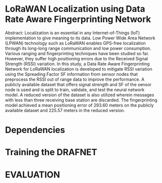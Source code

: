 # LoRaWAN Localization using Data Rate Aware Fingerprinting Network  

Abstract: Localization is an essential in any Internet-of-Things (IoT) implementation to give meaning to its data. Low Power Wide Area Network (LPWAN) technology such as LoRaWAN enables GPS-free localization through its long-long range communication and low power consumption. Various ranging and fingerprinting techniques have been studied so far. However, they suffer high positioning errors due to the Received Signal Strength (RSSI) variation. In this study, a Data Rate Aware Fingerprinting Network for LoRaWAN localization is developed to mitigate RSSI variation using the Spreading Factor SF information from sensor nodes that preprocess the RSSI out of range data to improve the performance. A publicly available dataset that offers signal strength and SF of the sensor node is used and is split to train, validate, and test the neural network model. A reduced version of the dataset is also utilized wherein messages with less than three receiving base station are discarded. The fingerprinting model achieved a mean positioning error of 293.60 meters on the publicly available dataset and 225.57 meters in the reduced version.

# Dependencies

# Training the DRAFNET  

# EVALUATION
